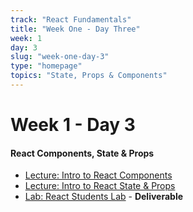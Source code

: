 ```yaml
---
track: "React Fundamentals"
title: "Week One - Day Three"
week: 1
day: 3
slug: "week-one-day-3"
type: "homepage"
topics: "State, Props & Components"
---
```


# Week 1 - Day 3

#### React Components, State & Props
- [Lecture: Intro to React Components](/week-one/day-three/lesson-materials/intro-to-react-components/)
- [Lecture: Intro to React State & Props](/week-one/day-three/lesson-materials/intro-to-react-state-and-props/)
- [Lab: React Students Lab](/week-one/day-three/labs/react-students-lab/) - **Deliverable**